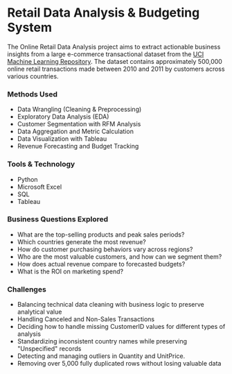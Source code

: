 # Retail Data Analysis & Budgeting System

The Online Retail Data Analysis project aims to extract actionable business insights from a large e-commerce transactional dataset from the [UCI Machine Learning Repository](https://archive.ics.uci.edu/dataset/352/online+retail). The dataset contains approximately 500,000 online retail transactions made between 2010 and 2011 by customers across various countries.

### Methods Used

* Data Wrangling (Cleaning & Preprocessing)
* Exploratory Data Analysis (EDA)
* Customer Segmentation with RFM Analysis
* Data Aggregation and Metric Calculation
* Data Visualization with Tableau
* Revenue Forecasting and Budget Tracking

### Tools & Technology

* Python
* Microsoft Excel
* SQL
* Tableau

### Business Questions Explored

* What are the top-selling products and peak sales periods?
* Which countries generate the most revenue?
* How do customer purchasing behaviors vary across regions?
* Who are the most valuable customers, and how can we segment them?
* How does actual revenue compare to forecasted budgets?
*  What is the ROI on marketing spend?

### Challenges 

* Balancing technical data cleaning with business logic to preserve analytical value
* Handling Canceled and Non-Sales Transactions
* Deciding how to handle missing CustomerID values for different types of analysis
* Standardizing inconsistent country names while preserving "Unspecified" records
* Detecting and managing outliers in Quantity and UnitPrice.
* Removing over 5,000 fully duplicated rows without losing valuable data


